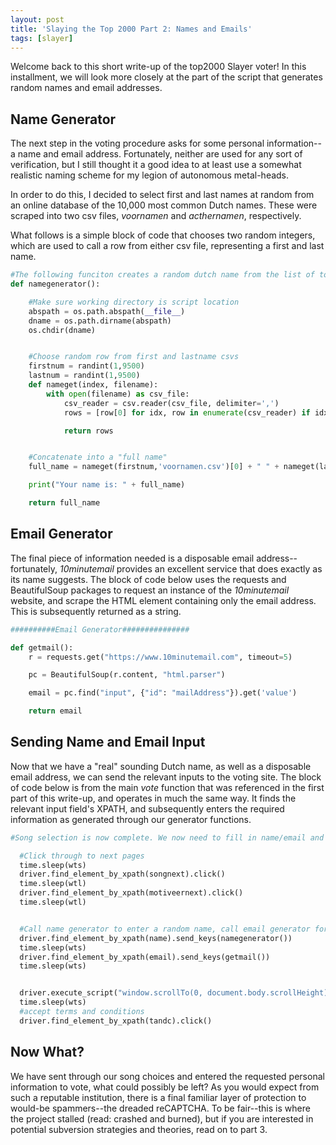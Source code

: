 ```yaml
---
layout: post
title: 'Slaying the Top 2000 Part 2: Names and Emails'
tags: [slayer]
---
```


Welcome back to this short write-up of the top2000 Slayer voter! In this installment, we will look more closely at the part of the script that generates random names and email addresses.

## Name Generator

The next step in the voting procedure asks for some personal information-- a name and email address. Fortunately, neither are used for any sort of verification, but I still thought it a good idea to at least use a somewhat realistic naming scheme for my legion of autonomous metal-heads.

In order to do this, I decided to select first and last names at random from an online database of the 10,000 most common Dutch names. These were scraped into two csv files, *voornamen* and *acthernamen*, respectively.

What follows is a simple block of code that chooses two random integers, which are used to call a row from either csv file, representing a first and last name.

~~~py
#The following funciton creates a random dutch name from the list of top 10000 first and last names
def namegenerator():

    #Make sure working directory is script location
    abspath = os.path.abspath(__file__)
    dname = os.path.dirname(abspath)
    os.chdir(dname)


    #Choose random row from first and lastname csvs
    firstnum = randint(1,9500)
    lastnum = randint(1,9500)
    def nameget(index, filename):
        with open(filename) as csv_file:
            csv_reader = csv.reader(csv_file, delimiter=',')
            rows = [row[0] for idx, row in enumerate(csv_reader) if idx in(index, index)]

            return rows


    #Concatenate into a "full name"
    full_name = nameget(firstnum,'voornamen.csv')[0] + " " + nameget(lastnum,'achternamen.csv')[0]

    print("Your name is: " + full_name)

    return full_name
~~~


## Email Generator

The final piece of information needed is a disposable email address--fortunately, *10minutemail* provides an excellent service that does exactly as its name suggests. The block of code below uses the requests and BeautifulSoup packages to request an instance of the *10minutemail* website, and scrape the HTML element containing only the email address. This is subsequently returned as a string.

~~~py
##########Email Generator###############

def getmail():
    r = requests.get("https://www.10minutemail.com", timeout=5)

    pc = BeautifulSoup(r.content, "html.parser")

    email = pc.find("input", {"id": "mailAddress"}).get('value')

    return email
~~~

## Sending Name and Email Input

Now that we have a "real" sounding Dutch name, as well as a disposable email address, we can send the relevant inputs to the voting site. The block of code below is from the main *vote* function that was referenced in the first part of this write-up, and operates in much the same way. It finds the relevant input field's XPATH, and subsequently enters the required information as generated through our generator functions.


~~~py
#Song selection is now complete. We now need to fill in name/email and submit the vote

  #Click through to next pages
  time.sleep(wts)
  driver.find_element_by_xpath(songnext).click()
  time.sleep(wtl)
  driver.find_element_by_xpath(motiveernext).click()
  time.sleep(wtl)


  #Call name generator to enter a random name, call email generator for disposable mail
  driver.find_element_by_xpath(name).send_keys(namegenerator())
  time.sleep(wts)
  driver.find_element_by_xpath(email).send_keys(getmail())
  time.sleep(wts)


  driver.execute_script("window.scrollTo(0, document.body.scrollHeight)")
  time.sleep(wts)
  #accept terms and conditions
  driver.find_element_by_xpath(tandc).click()
~~~

## Now What?

We have sent through our song choices and entered the requested personal information to vote, what could possibly be left? As you would expect from such a reputable institution, there is a final familiar layer of protection to would-be spammers--the dreaded reCAPTCHA. To be fair--this is where the project stalled (read: crashed and burned), but if you are interested in potential subversion strategies and theories, read on to part 3.
